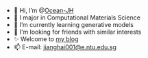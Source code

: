 - 👋 Hi, I’m @[Ocean-JH](https://github.com/Ocean-JH)
- 👀 I major in Computational Materials Science
- 🌱 I’m currently learning generative models
- 💞️ I'm looking for friends with similar interests
- ✨ Welcome to [my blog](https://ocean-jh.github.io/)
- 📫 E-mail: jianghai001@e.ntu.edu.sg

<!---
Ocean-JH/Ocean-JH is a ✨ special ✨ repository because its `README.md` (this file) appears on your GitHub profile.
You can click the Preview link to take a look at your changes.
--->
